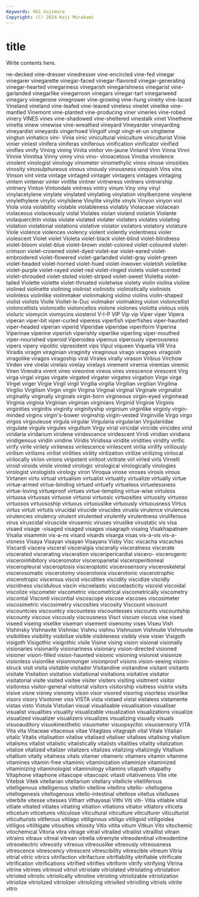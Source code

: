 ```yaml
---
Keywords: 961 kojimura
Copyright: (C) 2024 Koji Murakami
---
```


# title

Write contents here.



ne-decked vine-dresser vinedresser vine-encircled vine-fed
vinegar vinegarer vinegarette vinegar-faced vinegar-flavored vinegar-generating vinegar-hearted vinegariness vinegarish vinegarishness
vinegarist vine-garlanded vinegarlike vinegarroon vinegars vinegar-tart vinegarweed vinegary vinegerone vinegrower
vine-growing vine-hung vineity vine-laced Vineland vineland vine-leafed vine-leaved vineless vinelet
vinelike vine-mantled Vinemont vine-planted vine-producing viner vineries vine-robed vinery VINES
vines vine-shadowed vine-sheltered vinestalk vinet Vinethene vinetta vinew vinewise vine-wreathed
vineyard Vineyarder vineyarding vineyardist vineyards vingerhoed Vingolf vingt vingt-et-un vingtieme
vingtun vinhatico vini- Vinia vinic vinicultural viniculture viniculturist Vinie vinier
viniest vinifera viniferas viniferous vinification vinificator vinified vinifies vinify Vining
vining Vinita vinitor vin-jaune Vinland Vinn Vinna Vinni Vinnie Vinnitsa
Vinny vinny vino vino- vinoacetous Vinoba vinolence vinolent vinologist vinology
vinometer vinomethylic vinos vinose vinosities vinosity vinosulphureous vinous vinously vinousness
vinquish Vins vins Vinson vint vinta vintage vintaged vintager vintagers
vintages vintaging vintem vintener vinter vintlite vintner vintneress vintners vintnership
vintnery Vinton Vintondale vintress vintry vinum Viny viny vinyl vinylacetylene
vinylate vinylated vinylating vinylation vinylbenzene vinylene vinylethylene vinylic vinylidene Vinylite
vinylite vinyls Vinyon vinyon viol Viola viola violability violable violableness
violably Violaceae violacean violaceous violaceously violal Violales violan violand violanin
Violante violaquercitrin violas violate violated violater violaters violates violating violation
violational violations violative violator violators violatory violature Viole violence violences
violency violent violently violentness violer violescent Violet violet Violeta violet-black
violet-blind violet-blindness violet-bloom violet-blue violet-brown violet-colored violet-coloured violet-crimson violet-crowned violet-dyed
violet-ear violet-eared violet-embroidered violet-flowered violet-garlanded violet-gray violet-green violet-headed violet-horned violet-hued
violet-inwoven violetish violetlike violet-purple violet-rayed violet-red violet-ringed violets violet-scented violet-shrouded
violet-stoled violet-striped violet-sweet Violetta violet-tailed Violette violette violet-throated violetwise violety
violin violina violine violined violinette violining violinist violinistic violinistically violinists
violinless violinlike violinmaker violinmaking violino violins violin-shaped violist violists Violle
Viollet-le-Duc violmaker violmaking violon violoncellist violoncellists violoncello violoncellos violone violones
violotta violous viols violuric viomycin viomycins viosterol V-I-P VIP Vip
vip Viper viper Vipera viperan viper-bit viper-curled viperess viperfish viperfishes
viper-haunted viper-headed viperian viperid Viperidae viperidae viperiform Viperina Viperinae viperine
viperish viperishly viperlike viperling viper-mouthed viper-nourished viperoid Viperoidea viperous viperously
viperousness vipers vipery vipolitic vipresident vips Vipul viqueen Viquelia VIR
Vira Viradis viragin viraginian viraginity viraginous virago viragoes viragoish viragolike
viragos viragoship viral Virales virally virason Virbius Virchow Virden vire
virelai virelais virelay virelays virement viremia viremias viremic Viren Virendra
virent vireo vireonine vireos vires virescence virescent Virg virga virgal
virgas virgate virgated virgater virgates virgation Virge virge Virgel virger
Virgie Virgil virgil Virgilia virgilia Virgilian virgilian Virgilina Virgilio Virgilism
Virgin virgin Virgina Virginal virginal Virginale virginalist virginality virginally virginals
virgin-born virgineous virgin-eyed virginhead Virginia virginia Virginian virginian virginians Virginid
Virginie Virginis virginities virginitis virginity virginityship virginium virginlike virginly virgin-minded
virgins virgin's-bower virginship virgin-vested Virginville Virgo virgo virgos virgouleuse virgula
virgular Virgularia virgularian Virgulariidae virgulate virgule virgules virgultum Virgy virial
viricidal viricide viricides virid viridaria viridarium viridene viridescence viridescent Viridi
viridian viridians viridigenous viridin viridine Viridis Viridissa viridite viridities viridity
virific virify virile virilely virileness virilescence virilescent virilia virilify viriliously
virilism virilisms virilist virilities virility virilization virilize virilizing virilocal virilocally
virion virions viripotent viritoot viritrate virl virled virls Virnelli viroid
viroids virole viroled virologic virological virologically virologies virologist virologists virology
viron Viroqua virose viroses virosis virous Virtanen virtu virtual virtualism
virtualist virtuality virtualize virtually virtue virtue-armed virtue-binding virtued virtuefy virtueless
virtuelessness virtue-loving virtueproof virtues virtue-tempting virtue-wise virtuless virtuosa virtuosas virtuose
virtuosi virtuosic virtuosities virtuosity virtuoso virtuosos virtuosoship virtuous virtuouslike virtuously
virtuousness Virtus virtus virtuti virtutis virucidal virucide virucides viruela virulence
virulences virulencies virulency virulent virulented virulently virulentness viruliferous virus viruscidal
viruscide virusemic viruses viruslike virustatic vis visa visaed visage -visaged
visaged visages visagraph visaing Visakhapatnam Visalia visammin vis-a-ns visard visards
visarga visas vis-a-vis vis-a-visness Visaya Visayan visayan Visayans Visby Visc
viscacha viscachas Viscardi viscera visceral visceralgia viscerally visceralness viscerate viscerated
viscerating visceration visceripericardial viscero- viscerogenic visceroinhibitory visceromotor visceroparietal visceroperitioneal visceropleural
visceroptosis visceroptotic viscerosensory visceroskeletal viscerosomatic viscerotomy viscerotonia viscerotonic viscerotrophic viscerotropic
viscerous viscid viscidities viscidity viscidize viscidly viscidness viscidulous viscin viscoelastic
viscoelasticity viscoid viscoidal viscolize viscometer viscometric viscometrical viscometrically viscometry viscontal
Visconti viscontial viscoscope viscose viscoses viscosimeter viscosimetric viscosimetry viscosities viscosity
Viscount viscount viscountcies viscountcy viscountess viscountesses viscounts viscountship viscounty viscous
viscously viscousness Visct viscum viscus vise vised viseed viseing viselike
viseman visement visenomy vises Viseu Vish Vishinsky Vishnavite Vishniac Vishnu
vishnu Vishnuism Vishnuite Vishnuvite visibilities visibility visibilize visible visibleness visibly
visie visier Visigoth visigoth Visigothic visigothic visile Visine vising vision
visional visionally visionaries visionarily visionariness visionary vision-directed visioned visioner vision-filled
vision-haunted visionic visioning visionist visionize visionless visionlike visionmonger visionproof visions
vision-seeing vision-struck visit visita visitable visitador Visitandine visitandine visitant visitants
visitate Visitation visitation visitational visitations visitative visitator visitatorial visite visited
visitee visiter visiters visiting visitment visitor visitoress visitor-general visitorial visitors
visitorship visitress visitrix visits visive visne visney visnomy vison visor
visored visoring visorless visorlike visors visory Visotoner viss VISTA vista
vistaed vistal vistaless vistamente vistas visto Vistula Vistulian visual visualisable
visualisation visualiser visualist visualities visuality visualizable visualization visualizations visualize visualized
visualizer visualizers visualizes visualizing visually visuals visuoauditory visuokinesthetic visuometer visuopsychic
visuosensory VITA Vita vita Vitaceae vitaceous vitae Vitaglass vitagraph vital
Vitale Vitalian vitalic Vitalis vitalisation vitalise vitalised vitaliser vitalises vitalising
vitalism vitalisms vitalist vitalistic vitalistically vitalists vitalities vitality vitalization vitalize
vitalized vitalizer vitalizers vitalizes vitalizing vitalizingly Vitallium vitallium vitally vitalness
vitals vitamer vitameric vitamers vitamin vitamine vitamines vitamin-free vitaminic vitaminization
vitaminize vitaminized vitaminizing vitaminologist vitaminology vitamins vitapath vitapathy Vitaphone vitaphone
vitascope vitascopic vitasti vitativeness Vite vite Vitebsk Vitek vitellarian vitellarium
vitellary vitellicle vitelliferous vitelligenous vitelligerous vitellin vitelline vitellins vitello- vitellogene
vitellogenesis vitellogenous vitello-intestinal vitellose vitellus vitelluses viterbite vitesse vitesses Vitharr
vithayasai Vithi Viti viti- Vitia vitiable vitial vitiate vitiated vitiates
vitiating vitiation vitiations vitiator vitiators viticeta viticetum viticetums viticulose viticultural
viticulture viticulturer viticulturist viticulturists vitiferous vitilago vitiliginous vitiligo vitiligoid vitiligoidea
vitiligos vitilitigate vitiosities vitiosity Vitis vitita vitium Vitkun Vito vitochemic
vitochemical Vitoria vitra vitrage vitrail vitrailed vitrailist vitraillist vitrain vitrains
vitraux vitreal vitrean vitrella vitremyte vitreodentinal vitreodentine vitreoelectric vitreosity vitreous
vitreouslike vitreously vitreousness vitrescence vitrescency vitrescent vitrescibility vitrescible vitreum Vitria
vitrial vitric vitrics vitrifaction vitrifacture vitrifiability vitrifiable vitrificate vitrification vitrifications
vitrified vitrifies vitriform vitrify vitrifying Vitrina vitrine vitrines vitrinoid vitriol
vitriolate vitriolated vitriolating vitriolation vitrioled vitriolic vitriolically vitrioline vitrioling vitriolizable
vitriolization vitriolize vitriolized vitriolizer vitriolizing vitriolled vitriolling vitriols vitrite vitro
